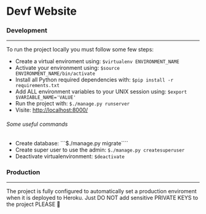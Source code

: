 # Devf Website

### Development
------
To run the project locally you must follow some few steps:
- Create a virtual enviroment using: ```$virtualenv ENVIRONMENT_NAME```
- Activate your environment using: ```$source ENVIRONMENT_NAME/bin/activate```
- Install all Python required dependencies with: ```$pip install -r requirements.txt```
- Add ALL environment variables to your UNIX session using: ```$export $VARIABLE_NAME='VALUE'```
- Run the project with: ```$./manage.py runserver```
- Visite: [http://localhost:8000/](http://localhost:8000/)

###### Some useful commands
- Create database: ```$./manage.py migrate````
- Create super user to use the admin: ```$./manage.py createsuperuser```
- Deactivate virtualenvironment: ```$deactivate```

### Production
------
The project is fully configured to automatically set a production enviroment when it is deployed to Heroku. Just DO NOT add sensitive PRIVATE KEYS  to the project PLEASE :rocket: